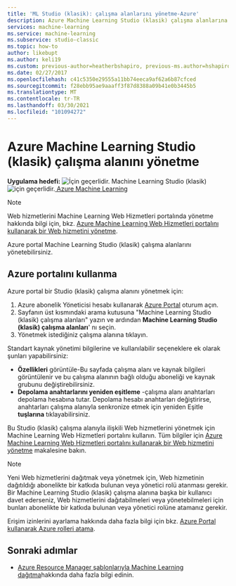 ```yaml
---
title: 'ML Studio (klasik): çalışma alanlarını yönetme-Azure'
description: Azure Machine Learning Studio (klasik) çalışma alanlarına erişimi yönetin ve Machine Learning API Web hizmetlerini dağıtın ve yönetin
services: machine-learning
ms.service: machine-learning
ms.subservice: studio-classic
ms.topic: how-to
author: likebupt
ms.author: keli19
ms.custom: previous-author=heatherbshapiro, previous-ms.author=hshapiro
ms.date: 02/27/2017
ms.openlocfilehash: c41c5350e29555a11bb74eeca9af62a6b87cfced
ms.sourcegitcommit: f28ebb95ae9aaaff3f87d8388a09b41e0b3445b5
ms.translationtype: MT
ms.contentlocale: tr-TR
ms.lasthandoff: 03/30/2021
ms.locfileid: "101094272"
---
```

# <a name="manage-an-azure-machine-learning-studio-classic-workspace"></a>Azure Machine Learning Studio (klasik) çalışma alanını yönetme

**Uygulama hedefi:** ![ İçin geçerlidir. ](../../../includes/media/aml-applies-to-skus/yes.png) Machine Learning Studio (klasik) ![ için geçerlidir.](../../../includes/media/aml-applies-to-skus/no.png)[ Azure Machine Learning](../overview-what-is-machine-learning-studio.md#ml-studio-classic-vs-azure-machine-learning-studio)  


> [!NOTE]
> Web hizmetlerini Machine Learning Web Hizmetleri portalında yönetme hakkında bilgi için, bkz. [Azure Machine Learning Web Hizmetleri portalını kullanarak bir Web hizmetini yönetme](manage-new-webservice.md).
> 
> 

Azure portal Machine Learning Studio (klasik) çalışma alanlarını yönetebilirsiniz.



## <a name="use-the-azure-portal"></a>Azure portalını kullanma

Azure portal bir Studio (klasik) çalışma alanını yönetmek için:

1. Azure abonelik Yöneticisi hesabı kullanarak [Azure Portal](https://portal.azure.com/) oturum açın.
2. Sayfanın üst kısmındaki arama kutusuna "Machine Learning Studio (klasik) çalışma alanları" yazın ve ardından **Machine Learning Studio (klasik) çalışma alanları**' nı seçin.
3. Yönetmek istediğiniz çalışma alanına tıklayın.

Standart kaynak yönetimi bilgilerine ve kullanılabilir seçeneklere ek olarak şunları yapabilirsiniz:

- **Özellikleri** görüntüle-Bu sayfada çalışma alanı ve kaynak bilgileri görüntülenir ve bu çalışma alanının bağlı olduğu aboneliği ve kaynak grubunu değiştirebilirsiniz.
- **Depolama anahtarlarını yeniden eşitleme** -çalışma alanı anahtarları depolama hesabına tutar. Depolama hesabı anahtarları değiştirirse, anahtarları çalışma alanıyla senkronize etmek için yeniden Eşitle **tuşlarına** tıklayabilirsiniz.

Bu Studio (klasik) çalışma alanıyla ilişkili Web hizmetlerini yönetmek için Machine Learning Web Hizmetleri portalını kullanın. Tüm bilgiler için [Azure Machine Learning Web Hizmetleri portalını kullanarak bir Web hizmetini yönetme](manage-new-webservice.md) makalesine bakın.

> [!NOTE]
> Yeni Web hizmetlerini dağıtmak veya yönetmek için, Web hizmetinin dağıtıldığı abonelikte bir katkıda bulunan veya yönetici rolü atanması gerekir. Bir Machine Learning Studio (klasik) çalışma alanına başka bir kullanıcı davet ederseniz, Web hizmetlerini dağıtabilmeleri veya yönetebilmeleri için bunları abonelikte bir katkıda bulunan veya yönetici rolüne atamanız gerekir. 
> 
>Erişim izinlerini ayarlama hakkında daha fazla bilgi için bkz. [Azure Portal kullanarak Azure rolleri atama](../../role-based-access-control/role-assignments-portal.md).

## <a name="next-steps"></a>Sonraki adımlar
* [Azure Resource Manager şablonlarıyla Machine Learning dağıtma](deploy-with-resource-manager-template.md)hakkında daha fazla bilgi edinin.